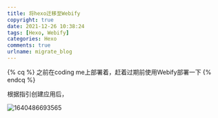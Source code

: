 ```yaml
---
title: 将hexo迁移至Webify
copyright: true
date: 2021-12-26 10:38:24
tags: [Hexo, Webify]
categories: Hexo
comments: true
urlname: migrate_blog
---
```




{% cq %} 之前在coding me上部署着，赶着过期前使用Webify部署一下 {% endcq %}

<!--more-->



根据指引创建应用后，

![1640486693565](D:\atlasnq.github.io\blog\source\_posts\将hexo迁移至Webify\1640486693565.png)